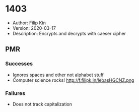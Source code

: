 # 1403
* Author: Filip Kin
* Version: 2020-03-17
* Description: Encrypts and decrypts with caeser cipher

## PMR
### Successes
- Ignores spaces and other not alphabet stuff
- Computer science rocks! http://f.filipk.in/lebasHGCNZ.png
### Failures
- Does not track capitalization